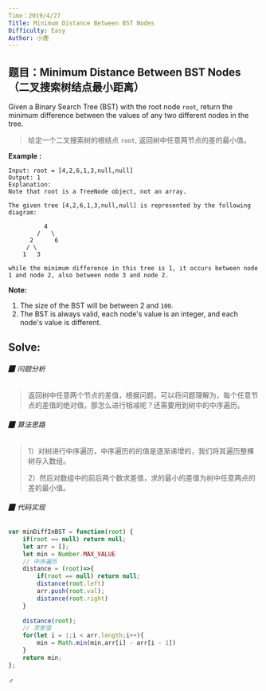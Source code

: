 ```yaml
---
Time：2019/4/27
Title: Minimum Distance Between BST Nodes
Difficulty: Easy
Author: 小鹿
---
```




## 题目：Minimum Distance Between BST Nodes（二叉搜索树结点最小距离）

Given a Binary Search Tree (BST) with the root node `root`, return the minimum difference between the values of any two different nodes in the tree.

> 给定一个二叉搜索树的根结点 `root`, 返回树中任意两节点的差的最小值。 

**Example :**

```
Input: root = [4,2,6,1,3,null,null]
Output: 1
Explanation:
Note that root is a TreeNode object, not an array.

The given tree [4,2,6,1,3,null,null] is represented by the following diagram:

          4
        /   \
      2      6
     / \    
    1   3  

while the minimum difference in this tree is 1, it occurs between node 1 and node 2, also between node 3 and node 2.
```

**Note:**

1. The size of the BST will be between 2 and `100`.
2. The BST is always valid, each node's value is an integer, and each node's value is different.



## Solve:

###### ▉ 问题分析

> 返回树中任意两个节点的差值，根据问题，可以将问题理解为，每个任意节点的差值的绝对值，那怎么进行相减呢？还需要用到树中的中序遍历。



###### ▉ 算法思路

> 1）对树进行中序遍历，中序遍历的的值是逐渐递增的，我们将其遍历整棵树存入数组。
>
> 2）然后对数组中的前后两个数求差值，求的最小的差值为树中任意两点的差的最小值。



###### ▉ 代码实现

```javascript
var minDiffInBST = function(root) {
    if(root == null) return null;
    let arr = [];
    let min = Number.MAX_VALUE
	// 中序遍历
    distance = (root)=>{
        if(root == null) return null;
        distance(root.left)
        arr.push(root.val);
        distance(root.right)
    }
	
    distance(root);
    // 求差值
    for(let i = 1;i < arr.length;i++){
        min = Math.min(min,arr[i] - arr[i - 1])    
    } 
    return min;
};
```











♂